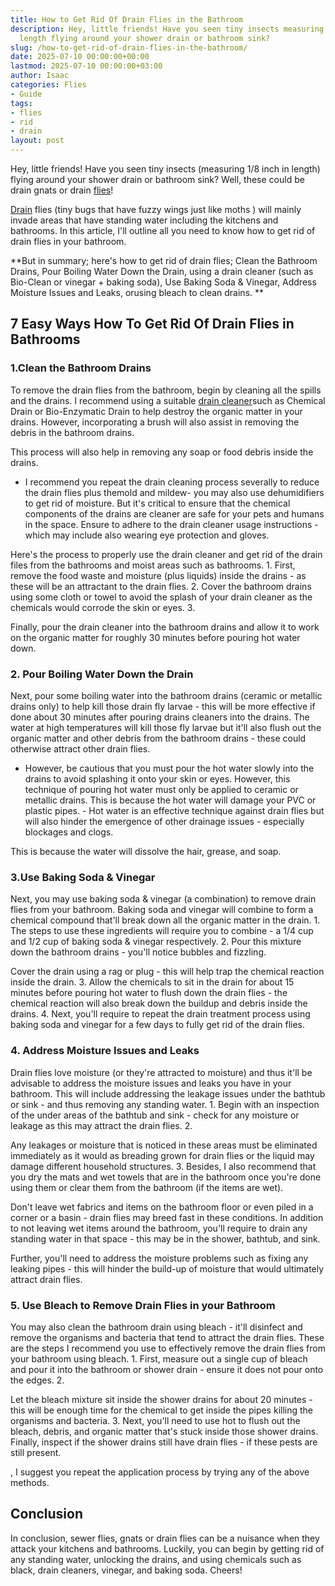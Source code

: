 ```yaml
---
title: How to Get Rid Of Drain Flies in the Bathroom
description: Hey, little friends! Have you seen tiny insects measuring 18 inch in
  length flying around your shower drain or bathroom sink?
slug: /how-to-get-rid-of-drain-flies-in-the-bathroom/
date: 2025-07-10 00:00:00+00:00
lastmod: 2025-07-10 00:00:00+03:00
author: Isaac
categories: Flies
- Guide
tags:
- flies
- rid
- drain
layout: post
---
```

Hey, little friends! Have you seen tiny insects (measuring 1/8 inch in length) flying around your shower drain or bathroom sink? Well, these could be drain gnats or drain [flies](https://pestpolicy.com/how-to-get-rid-of-drain-flies-in-septic-tank/)!

[Drain](https://pestpolicy.com/how-to-get-rid-of-drain-flies-in-the-basement/) flies (tiny bugs that have fuzzy wings just like moths ) will mainly invade areas that have standing water including the kitchens and bathrooms. In this article, I'll outline all you need to know how to get rid of drain flies in your bathroom.

**But in summary; here's how to get rid of drain flies; Clean the Bathroom Drains, Pour Boiling Water Down the Drain, using a drain cleaner (such as Bio-Clean or vinegar + baking soda), Use Baking Soda & Vinegar, Address Moisture Issues and Leaks, orusing bleach to clean drains. **

##  7 Easy Ways How To Get Rid Of Drain Flies in Bathrooms

###  1.Clean the Bathroom Drains

To remove the drain flies from the bathroom, begin by cleaning all the spills and the drains. I recommend using a suitable [drain cleaner](https://pestpolicy.com/best-drain-cleaner/)such as Chemical Drain or Bio-Enzymatic Drain to help destroy the organic matter in your drains. However, incorporating a brush will also assist in removing the debris in the bathroom drains.

This process will also help in removing any soap or food debris inside the drains.

- I recommend you repeat the drain cleaning process severally to reduce the drain flies plus themold and mildew- you may also use dehumidifiers to get rid of moisture. But it's critical to ensure that the chemical components of the drains are cleaner are safe for your pets and humans in the space. Ensure to adhere to the drain cleaner usage instructions - which may include also wearing eye protection and gloves.

Here's the process to properly use the drain cleaner and get rid of the drain files from the bathrooms and moist areas such as bathrooms. 1. First, remove the food waste and moisture (plus liquids) inside the drains - as these will be an attractant to the drain flies. 2. Cover the bathroom drains using some cloth or towel to avoid the splash of your drain cleaner as the chemicals would corrode the skin or eyes. 3.

Finally, pour the drain cleaner into the bathroom drains and allow it to work on the organic matter for roughly 30 minutes before pouring hot water down.

###  2. Pour Boiling Water Down the Drain

Next, pour some boiling water into the bathroom drains (ceramic or metallic drains only) to help kill those drain fly larvae - this will be more effective if done about 30 minutes after pouring drains cleaners into the drains. The water at high temperatures will kill those fly larvae but it'll also flush out the organic matter and other debris from the bathroom drains - these could otherwise attract other drain flies.

- However, be cautious that you must pour the hot water slowly into the drains to avoid splashing it onto your skin or eyes. However, this technique of pouring hot water must only be applied to ceramic or metallic drains. This is because the hot water will damage your PVC or plastic pipes. - Hot water is an effective technique against drain flies but will also hinder the emergence of other drainage issues - especially blockages and clogs.

This is because the water will dissolve the hair, grease, and soap.

###  3.Use Baking Soda & Vinegar

Next, you may use baking soda & vinegar (a combination) to remove drain flies from your bathroom. Baking soda and vinegar will combine to form a chemical compound that'll break down all the organic matter in the drain. 1. The steps to use these ingredients will require you to combine - a 1/4 cup and 1/2 cup of baking soda & vinegar respectively. 2. Pour this mixture down the bathroom drains - you'll notice bubbles and fizzling.

Cover the drain using a rag or plug - this will help trap the chemical reaction inside the drain. 3. Allow the chemicals to sit in the drain for about 15 minutes before pouring hot water to flush down the drain flies - the chemical reaction will also break down the buildup and debris inside the drains. 4. Next, you'll require to repeat the drain treatment process using baking soda and vinegar for a few days to fully get rid of the drain flies.

###  4. Address Moisture Issues and Leaks

Drain flies love moisture (or they're attracted to moisture) and thus it'll be advisable to address the moisture issues and leaks you have in your bathroom. This will include addressing the leakage issues under the bathtub or sink - and thus removing any standing water. 1. Begin with an inspection of the under areas of the bathtub and sink - check for any moisture or leakage as this may attract the drain flies. 2.

Any leakages or moisture that is noticed in these areas must be eliminated immediately as it would as breading grown for drain flies or the liquid may damage different household structures. 3. Besides, I also recommend that you dry the mats and wet towels that are in the bathroom once you're done using them or clear them from the bathroom (if the items are wet).

Don't leave wet fabrics and items on the bathroom floor or even piled in a corner or a basin - drain flies may breed fast in these conditions. In addition to not leaving wet items around the bathroom, you'll require to drain any standing water in that space - this may be in the shower, bathtub, and sink.

Further, you'll need to address the moisture problems such as fixing any leaking pipes - this will hinder the build-up of moisture that would ultimately attract drain flies.

###  5. Use Bleach to Remove Drain Flies in your Bathroom

You may also clean the bathroom drain using bleach - it'll disinfect and remove the organisms and bacteria that tend to attract the drain flies. These are the steps I recommend you use to effectively remove the drain flies from your bathroom using bleach. 1. First, measure out a single cup of bleach and pour it into the bathroom or shower drain - ensure it does not pour onto the edges. 2.

Let the bleach mixture sit inside the shower drains for about 20 minutes - this will be enough time for the chemical to get inside the pipes killing the organisms and bacteria. 3. Next, you'll need to use hot to flush out the bleach, debris, and organic matter that's stuck inside those shower drains. Finally, inspect if the shower drains still have drain flies - if these pests are still present.

, I suggest you repeat the application process by trying any of the above methods.

##  Conclusion

In conclusion, sewer flies, gnats or drain flies can be a nuisance when they attack your kitchens and bathrooms. Luckily, you can begin by getting rid of any standing water, unlocking the drains, and using chemicals such as black, drain cleaners, vinegar, and baking soda. Cheers!